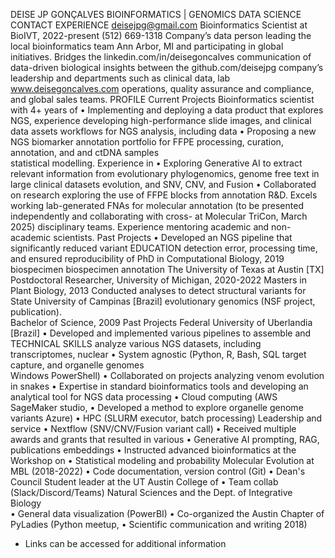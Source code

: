 DEISE JP GONÇALVES 
BIOINFORMATICS | GENOMICS DATA SCIENCE 
CONTACT  EXPERIENCE 
deisejpg@gmail.com  Bioinformatics Scientist at BioIVT, 2022-present 
(512) 669-1318  Company’s data person leading the local bioinformatics team 
Ann Arbor, MI  and participating in global initiatives. Bridges the 
linkedin.com/in/deisegoncalves  communication of data-driven biological insights between the 
github.com/deisejpg  company’s leadership and departments such as clinical data, lab 
www.deisegoncalves.com  operations, quality assurance and compliance, and global sales 
teams. 
PROFILE 
Current Projects 
Bioinformatics scientist with 4+ years of 
• Implementing and deploying a data product that explores NGS, 
experience developing high-performance 
slide images, and clinical data assets 
workflows for NGS analysis, including data 
• Proposing a new NGS biomarker annotation portfolio for FFPE 
processing, curation, annotation, and 
and ctDNA samples  
statistical modelling. Experience in 
• Exploring Generative AI to extract relevant information from 
evolutionary phylogenomics, genome 
free text in large clinical datasets 
evolution, and SNV, CNV, and Fusion 
• Collaborated on research exploring the use of FFPE blocks from 
annotation R&D. Excels working 
lab-generated FNAs for molecular annotation (to be presented 
independently and collaborating with cross-
at Molecular TriCon, March 2025) 
disciplinary teams. Experience mentoring 
academic and non-academic scientists.   Past Projects 
• Developed an NGS pipeline that significantly reduced variant 
EDUCATION 
detection error, processing time, and ensured reproducibility of 
PhD in Computational Biology, 2019  biospecimen biospecimen annotation 
The University of Texas at Austin [TX] 
Postdoctoral Researcher, University of Michigan, 2020-2022 
Masters in Plant Biology, 2013 
Conducted analyses to detect structural variants for 
State University of Campinas [Brazil] 
evolutionary genomics (NSF project, publication).  
Bachelor of Science, 2009 
Past Projects 
Federal University of Uberlandia [Brazil] 
• Developed and implemented various pipelines to assemble and 
TECHNICAL SKILLS  analyze various NGS datasets, including transcriptomes, nuclear 
• System agnostic (Python, R, Bash, SQL  target capture, and organelle genomes  
Windows PowerShell)  • Collaborated on projects analyzing venom evolution in snakes 
• Expertise in standard bioinformatics tools   and developing an analytical tool for NGS data processing 
• Cloud computing (AWS SageMaker studio, 
• Developed a method to explore organelle genome variants 
Azure) 
• HPC (SLURM executor, batch processing)   Leadership and service 
• Nextflow (SNV/CNV/Fusion variant call)  • Received multiple awards and grants that resulted in various 
• Generative AI prompting, RAG,  publications 
embeddings  • Instructed advanced bioinformatics at the Workshop on 
• Statistical modeling and probability  Molecular Evolution at MBL (2018-2022) 
• Code documentation, version control (Git)  • Dean's Council Student leader at the UT Austin College of 
• Team collab (Slack/Discord/Teams)  Natural Sciences and the Dept. of Integrative Biology  
• General data visualization (PowerBI)  • Co-organized the Austin Chapter of PyLadies (Python meetup, 
• Scientific communication and writing  2018) 
 
* Links can be accessed for additional information 